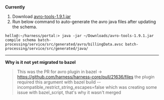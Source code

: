 **Currently**  
1. Download [avro-tools-1.9.1.jar](https://repo1.maven.org/maven2/org/apache/avro/avro-tools/1.9.1/avro-tools-1.9.1.jar)
2. Run below command to auto-generate the avro java files after updating the schema.
```shell
hello@:~/harness/portal:> java -jar ~/Downloads/avro-tools-1.9.1.jar compile schema batch-processing/service/src/generated/avro/billingData.avsc batch-processing/service/src/generated/java/
```

---
**Why is it not yet migrated to bazel**
>This was the PR for avro plugin in bazel -> https://github.com/harness/harness-core/pull/21636/files
the plugin required this argument with bazel build --incompatible_restrict_string_escapes=false which was creating some issue with bazel_script, that's why it wasn't merged